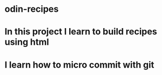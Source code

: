 # odin-recipes
# In this project I learn to build recipes using html 
# I learn how to micro commit with git 
